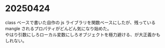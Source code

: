 # 20250424

class ベースで書いた自作の js ライブラリを関数ベースにしたが、残っている mangle されるプロパティがどんどん気になり始めた。<br/>
やはり引数にしろローカル変数にしろオブジェクトを極力避ける、が大正義かもしれない。
